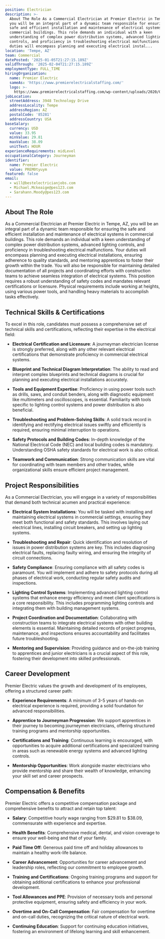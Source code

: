```yaml
---
position: Electrician
description: >-
  About The Role As a Commercial Electrician at Premier Electric in Tempe, AZ,
  you will be an integral part of a dynamic team responsible for ensuring the
  safe and efficient installation and maintenance of electrical systems in
  commercial buildings. This role demands an individual with a keen
  understanding of complex power distribution systems, advanced lighting
  controls, and proficiency in troubleshooting electrical malfunctions. Your
  duties will encompass planning and executing electrical instal...
location: 'Tempe, AZ'
team: Commercial
datePosted: '2025-01-05T21:27:15.189Z'
validThrough: '2025-02-04T21:27:15.189Z'
employmentType: FULL_TIME
hiringOrganization:
  name: Premier Electric
  sameAs: 'https://www.premierelectricalstaffing.com/'
  logo: >-
    https://www.premierelectricalstaffing.com/wp-content/uploads/2020/05/Premier-Electrical-Staffing-logo.png
jobLocation:
  streetAddress: 3948 Technology Drive
  addressLocality: Tempe
  addressRegion: AZ
  postalCode: '85281'
  addressCountry: USA
baseSalary:
  currency: USD
  value: 33.95
  minValue: 29.81
  maxValue: 38.09
  unitText: HOUR
experienceRequirements: midLevel
occupationalCategory: Journeyman
identifier:
  name: Premier Electric
  value: PREM0tyuym
featured: false
email:
  - will@bestelectricianjobs.com
  - Michael.Mckeaige@pes123.com
  - Sarahann.Moody@pes123.com
---
```




## About The Role

As a Commercial Electrician at Premier Electric in Tempe, AZ, you will be an integral part of a dynamic team responsible for ensuring the safe and efficient installation and maintenance of electrical systems in commercial buildings. This role demands an individual with a keen understanding of complex power distribution systems, advanced lighting controls, and proficiency in troubleshooting electrical malfunctions. Your duties will encompass planning and executing electrical installations, ensuring adherence to quality standards, and mentoring apprentices to foster their growth within the trade. You will also be responsible for maintaining detailed documentation of all projects and coordinating efforts with construction teams to achieve seamless integration of electrical systems. This position requires a robust understanding of safety codes and mandates relevant certifications or licensure. Physical requirements include working at heights, using various power tools, and handling heavy materials to accomplish tasks effectively.

## Technical Skills & Certifications

To excel in this role, candidates must possess a comprehensive set of technical skills and certifications, reflecting their expertise in the electrical field:

- **Electrical Certification and Licensure**: A journeyman electrician license is strongly preferred, along with any other relevant electrical certifications that demonstrate proficiency in commercial electrical systems.

- **Blueprint and Technical Diagram Interpretation**: The ability to read and interpret complex blueprints and technical diagrams is crucial for planning and executing electrical installations accurately.

- **Tools and Equipment Expertise**: Proficiency in using power tools such as drills, saws, and conduit benders, along with diagnostic equipment like multimeters and oscilloscopes, is essential. Familiarity with tools specific to lighting control systems and power distribution is also beneficial.

- **Troubleshooting and Problem-Solving Skills**: A solid track record in identifying and rectifying electrical issues swiftly and efficiently is required, ensuring minimal interruption to operations.

- **Safety Protocols and Building Codes**: In-depth knowledge of the National Electrical Code (NEC) and local building codes is mandatory. Understanding OSHA safety standards for electrical work is also critical.

- **Teamwork and Communication**: Strong communication skills are vital for coordinating with team members and other trades, while organizational skills ensure efficient project management.

## Project Responsibilities

As a Commercial Electrician, you will engage in a variety of responsibilities that demand both technical acumen and practical experience:

- **Electrical System Installations**: You will be tasked with installing and maintaining electrical systems in commercial settings, ensuring they meet both functional and safety standards. This involves laying out electrical lines, installing circuit breakers, and setting up lighting systems.

- **Troubleshooting and Repair**: Quick identification and resolution of issues in power distribution systems are key. This includes diagnosing electrical faults, replacing faulty wiring, and ensuring the integrity of circuit connections.

- **Safety Compliance**: Ensuring compliance with all safety codes is paramount. You will implement and adhere to safety protocols during all phases of electrical work, conducting regular safety audits and inspections.

- **Lighting Control Systems**: Implementing advanced lighting control systems that enhance energy efficiency and meet client specifications is a core responsibility. This includes programming lighting controls and integrating them with building management systems.

- **Project Coordination and Documentation**: Collaborating with construction teams to integrate electrical systems with other building elements is essential. Maintaining detailed records of project progress, maintenance, and inspections ensures accountability and facilitates future troubleshooting.

- **Mentoring and Supervision**: Providing guidance and on-the-job training to apprentices and junior electricians is a crucial aspect of this role, fostering their development into skilled professionals.

## Career Development

Premier Electric values the growth and development of its employees, offering a structured career path:

- **Experience Requirements**: A minimum of 3-5 years of hands-on electrical experience is required, providing a solid foundation for advanced responsibilities.

- **Apprentice to Journeyman Progression**: We support apprentices in their journey to becoming journeymen electricians, offering structured training programs and mentorship opportunities.

- **Certifications and Training**: Continuous learning is encouraged, with opportunities to acquire additional certifications and specialized training in areas such as renewable energy systems and advanced lighting controls.

- **Mentorship Opportunities**: Work alongside master electricians who provide mentorship and share their wealth of knowledge, enhancing your skill set and career prospects.

## Compensation & Benefits

Premier Electric offers a competitive compensation package and comprehensive benefits to attract and retain top talent:

- **Salary**: Competitive hourly wage ranging from $29.81 to $38.09, commensurate with experience and expertise.

- **Health Benefits**: Comprehensive medical, dental, and vision coverage to ensure your well-being and that of your family.

- **Paid Time Off**: Generous paid time off and holiday allowances to maintain a healthy work-life balance.

- **Career Advancement**: Opportunities for career advancement and leadership roles, reflecting our commitment to employee growth.

- **Training and Certifications**: Ongoing training programs and support for obtaining additional certifications to enhance your professional development.

- **Tool Allowances and PPE**: Provision of necessary tools and personal protective equipment, ensuring safety and efficiency in your work.

- **Overtime and On-Call Compensation**: Fair compensation for overtime and on-call duties, recognizing the critical nature of electrical work.

- **Continuing Education**: Support for continuing education initiatives, fostering an environment of lifelong learning and skill enhancement.

